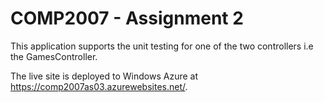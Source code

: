 <h1>COMP2007 - Assignment 2</h1>


<p>This application supports the unit testing for one of the two controllers i.e the GamesController.</p>
<p>The live site is deployed to Windows Azure at <a href="https://comp2007as03.azurewebsites.net/">https://comp2007as03.azurewebsites.net/</a>.</p>